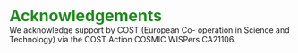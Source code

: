
<summary><span style="font-size:2em;font-weight:bold;color:#228B22;">Acknowledgements</span></summary>
We acknowledge support by COST (European Co- operation in Science and Technology) via the COST Action COSMIC WISPers CA21106.
<div class="green-line"></div>
